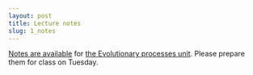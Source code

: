 ```yaml
---
layout: post
title: Lecture notes
slug: 1_notes
---
```


[Notes are available](/materials/processes.handouts.pdf) for [the Evolutionary processes unit](/processes.html). Please prepare them for class on Tuesday. 
